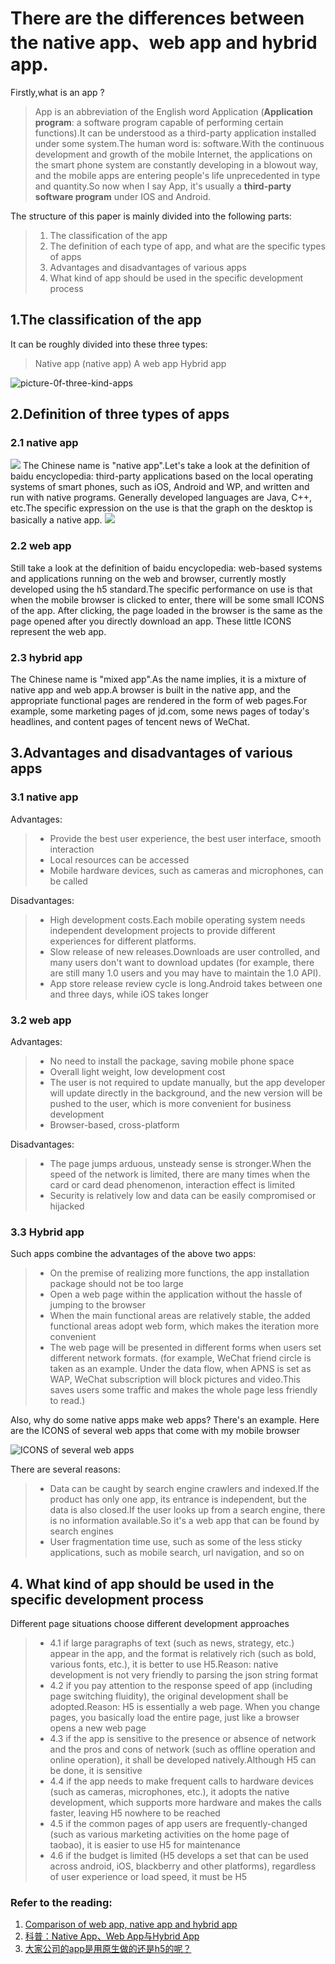 #  There are the differences between the native app、web app and hybrid app.
Firstly,what is an app ?

> App is an abbreviation of the English word Application (**Application program**: a software program capable of performing certain functions).It can be understood as a third-party application installed under some system.The human word is: software.With the continuous development and growth of the mobile Internet, the applications on the smart phone system are constantly developing in a blowout way, and the mobile apps are entering people's life unprecedented in type and quantity.So now when I say App, it's usually a **third-party software program** under IOS and Android.


The structure of this paper is mainly divided into the following parts:
> 1. The classification of the app
> 2. The definition of each type of app, and what are the 
 specific types of apps
> 3. Advantages and disadvantages of various apps
> 4. What kind of app should be used in the specific development process

## 1.The classification of the app
It can be roughly divided into these three types:
> Native app (native app)
> A web app
> Hybrid app

![picture-0f-three-kind-apps](https://upload-images.jianshu.io/upload_images/1668945-eebff27c68f3e4db.png)

## 2.Definition of three types of apps
### 2.1 native app 
![](http://image.woshipm.com/wp-files/2016/04/appkeutuie.jpg)
The Chinese name is "native app".Let's take a look at the definition of baidu encyclopedia: third-party applications based on the local operating systems of smart phones, such as iOS, Android and WP, and written and run with native programs. Generally developed languages are Java, C++, etc.The specific expression on the use is that the graph on the desktop is basically a native app.
![](http://image.woshipm.com/wp-files/2016/04/559443-6bb5e01ed2bfb2c0.png)
### 2.2 web app
Still take a look at the definition of baidu encyclopedia: web-based systems and applications running on the web and browser, currently mostly developed using the h5 standard.The specific performance on use is that when the mobile browser is clicked to enter, there will be some small ICONS of the app. After clicking, the page loaded in the browser is the same as the page opened after you directly download an app. These little ICONS represent the web app.
### 2.3 hybrid app
The Chinese name is "mixed app".As the name implies, it is a mixture of native app and web app.A browser is built in the native app, and the appropriate functional pages are rendered in the form of web pages.For example, some marketing pages of jd.com, some news pages of today's headlines, and content pages of tencent news of WeChat.

## 3.Advantages and disadvantages of various apps

### 3.1 native app
Advantages:
>* Provide the best user experience, the best user interface, smooth interaction
>* Local resources can be accessed
>* Mobile hardware devices, such as cameras and microphones, can be called

Disadvantages:
>* High development costs.Each mobile operating system needs independent development projects to provide different  experiences for different platforms.
>* Slow release of new releases.Downloads are user controlled, and many users don't want to download updates (for example, there are still many 1.0 users and you may have to maintain the 1.0 API).
>* App store release review cycle is long.Android takes between one and three days, while iOS takes longer

### 3.2 web app
Advantages:
>* No need to install the package, saving mobile phone space
>* Overall light weight, low development cost
>* The user is not required to update manually, but the app developer will update directly in the background, and the new version will be pushed to the user, which is more convenient for business development
>* Browser-based, cross-platform

Disadvantages:

>* The page jumps arduous, unsteady sense is stronger.When the speed of the network is limited, there are many times when the card or card dead phenomenon, interaction effect is limited
>* Security is relatively low and data can be easily compromised or hijacked


### 3.3 Hybrid app

Such apps combine the advantages of the above two apps:

>* On the premise of realizing more functions, the app installation package should not be too large
>* Open a web page within the application without the hassle of jumping to the browser
>* When the main functional areas are relatively stable, the added functional areas adopt web form, which makes the iteration more convenient
>* The web page will be presented in different forms when users set different network formats. (for example, WeChat friend circle is taken as an example. Under the data flow, when APNS is set as WAP, WeChat subscription will block pictures and video.This saves users some traffic and makes the whole page less friendly to read.)

Also, why do some native apps make web apps?
There's an example. Here are the ICONS of several web apps that come with my mobile browser

![ICONS of several web apps](http://img.mp.itc.cn/upload/20170220/18f3ee4356da42b59983b80727cda806_th.jpg)

There are several reasons:

>* Data can be caught by search engine crawlers and indexed.If the product has only one app, its entrance is independent, but the data is also closed.If the user looks up from a search engine, there is no information available.So it's a web app that can be found by search engines
>* User fragmentation time use, such as some of the less sticky applications, such as mobile search, url navigation, and so on

## 4. What kind of app should be used in the specific development process

Different page situations choose different development approaches

>* 4.1 if large paragraphs of text (such as news, strategy, etc.) appear in the app, and the format is relatively rich (such as bold, various fonts, etc.), it is better to use H5.Reason: native development is not very friendly to parsing the json string format
>* 4.2 if you pay attention to the response speed of app (including page switching fluidity), the original development shall be adopted.Reason: H5 is essentially a web page. When you change pages, you basically load the entire page, just like a browser opens a new web page
>* 4.3 if the app is sensitive to the presence or absence of network and the pros and cons of network (such as offline operation and online operation), it shall be developed natively.Although H5 can be done, it is sensitive
>* 4.4 if the app needs to make frequent calls to hardware devices (such as cameras, microphones, etc.), it adopts the native development, which supports more hardware and makes the calls faster, leaving H5 nowhere to be reached
>* 4.5 if the common pages of app users are frequently-changed (such as various marketing activities on the home page of taobao), it is easier to use H5 for maintenance
>* 4.6 if the budget is limited (H5 develops a set that can be used across android, iOS, blackberry and other platforms), regardless of user experience or load speed, it must be H5


### Refer to the reading:

1. [Comparison of web app, native app and hybrid app](https://www.jianshu.com/p/24bf070a4dcb)
2. [科普：Native App、Web App与Hybrid App](http://www.woshipm.com/pd/321844.html)
3. [大家公司的app是用原生做的还是h5的呢？](https://www.pmcaff.com/discuss/index/635935159261248)